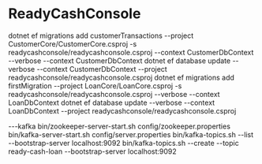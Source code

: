 # ReadyCashConsole
dotnet ef migrations add customerTransactions --project CustomerCore/CustomerCore.csproj -s readycashconsole/readycashconsole.csproj  --context CustomerDbContext  --verbose --context CustomerDbContext
dotnet ef database update --verbose --context CustomerDbContext --project readycashconsole/readycashconsole.csproj
dotnet ef migrations add firstMigration --project LoanCore/LoanCore.csproj -s readycashconsole/readycashconsole.csproj    --verbose --context LoanDbContext
dotnet ef database update --verbose --context LoanDbContext --project readycashconsole/readycashconsole.csproj


---kafka
bin/zookeeper-server-start.sh config/zookeeper.properties
bin/kafka-server-start.sh config/server.properties
bin/kafka-topics.sh --list --bootstrap-server localhost:9092
bin/kafka-topics.sh --create --topic ready-cash-loan --bootstrap-server localhost:9092
